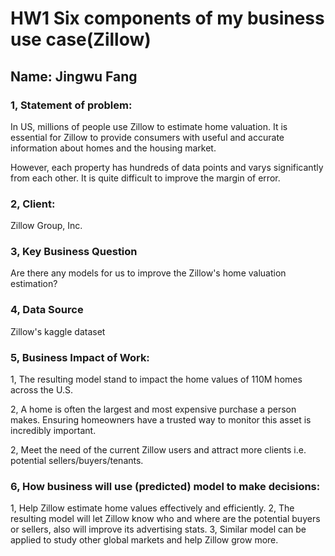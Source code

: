 # HW1 Six components of my business use case(Zillow)

## Name: Jingwu Fang



### 1, Statement of problem:

In US, millions of people use Zillow to estimate home valuation. It is essential for Zillow to provide consumers with useful and accurate information about homes and the housing market.

However, each property has hundreds of data points and varys significantly from each other. It is quite difficult to improve the margin of error. 

### 2, Client:

Zillow Group, Inc.

### 3, Key Business Question

Are there any models for us to improve the Zillow's home valuation estimation?

### 4, Data Source

Zillow's kaggle dataset

### 5, Business Impact of Work:

1, The resulting model stand to impact the home values of 110M homes across the U.S.

2, A home is often the largest and most expensive purchase a person makes. Ensuring homeowners have a trusted way to monitor this asset is incredibly important. 

2, Meet the need of the current Zillow users and attract more clients i.e. potential sellers/buyers/tenants.


### 6, How business will use (predicted) model to make decisions:

1, Help Zillow estimate home values effectively and efficiently.
2, The resulting model will let Zillow know who and where are the potential buyers or sellers, also will improve its advertising stats.
3, Similar model can be applied to study other global markets and help Zillow grow more.

